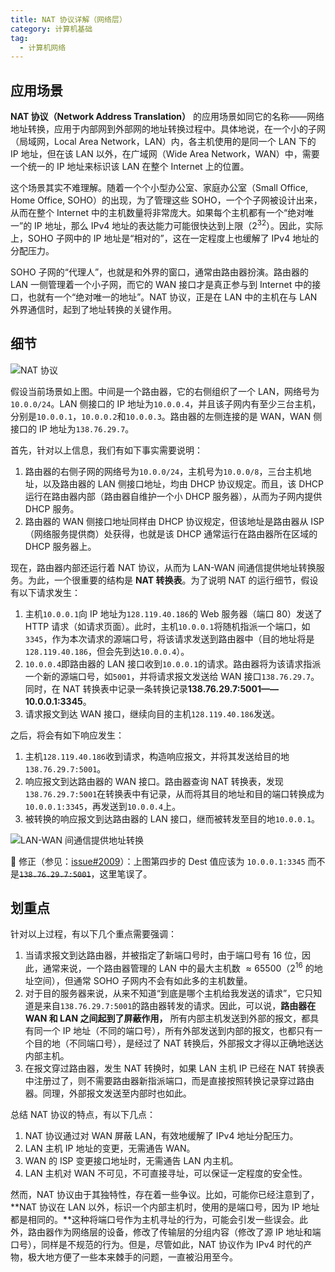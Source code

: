 ```yaml
---
title: NAT 协议详解（网络层）
category: 计算机基础
tag:
  - 计算机网络
---
```

## 应用场景

**NAT 协议（Network Address Translation）** 的应用场景如同它的名称——网络地址转换，应用于内部网到外部网的地址转换过程中。具体地说，在一个小的子网（局域网，Local Area Network，LAN）内，各主机使用的是同一个 LAN 下的 IP 地址，但在该 LAN 以外，在广域网（Wide Area Network，WAN）中，需要一个统一的 IP 地址来标识该 LAN 在整个 Internet 上的位置。

这个场景其实不难理解。随着一个个小型办公室、家庭办公室（Small Office, Home Office, SOHO）的出现，为了管理这些 SOHO，一个个子网被设计出来，从而在整个 Internet 中的主机数量将非常庞大。如果每个主机都有一个“绝对唯一”的 IP 地址，那么 IPv4 地址的表达能力可能很快达到上限（$2^{32}$）。因此，实际上，SOHO 子网中的 IP 地址是“相对的”，这在一定程度上也缓解了 IPv4 地址的分配压力。

SOHO 子网的“代理人”，也就是和外界的窗口，通常由路由器扮演。路由器的 LAN 一侧管理着一个小子网，而它的 WAN 接口才是真正参与到 Internet 中的接口，也就有一个“绝对唯一的地址”。NAT 协议，正是在 LAN 中的主机在与 LAN 外界通信时，起到了地址转换的关键作用。

## 细节


![NAT 协议](https://oss.javaguide.cn/github/javaguide/cs-basics/network/nat-demo.png)

假设当前场景如上图。中间是一个路由器，它的右侧组织了一个 LAN，网络号为`10.0.0/24`。LAN 侧接口的 IP 地址为`10.0.0.4`，并且该子网内有至少三台主机，分别是`10.0.0.1`，`10.0.0.2`和`10.0.0.3`。路由器的左侧连接的是 WAN，WAN 侧接口的 IP 地址为`138.76.29.7`。

首先，针对以上信息，我们有如下事实需要说明：

1. 路由器的右侧子网的网络号为`10.0.0/24`，主机号为`10.0.0/8`，三台主机地址，以及路由器的 LAN 侧接口地址，均由 DHCP 协议规定。而且，该 DHCP 运行在路由器内部（路由器自维护一个小 DHCP 服务器），从而为子网内提供 DHCP 服务。
2. 路由器的 WAN 侧接口地址同样由 DHCP 协议规定，但该地址是路由器从 ISP（网络服务提供商）处获得，也就是该 DHCP 通常运行在路由器所在区域的 DHCP 服务器上。

现在，路由器内部还运行着 NAT 协议，从而为 LAN-WAN 间通信提供地址转换服务。为此，一个很重要的结构是 **NAT 转换表**。为了说明 NAT 的运行细节，假设有以下请求发生：

1. 主机`10.0.0.1`向 IP 地址为`128.119.40.186`的 Web 服务器（端口 80）发送了 HTTP 请求（如请求页面）。此时，主机`10.0.0.1`将随机指派一个端口，如`3345`，作为本次请求的源端口号，将该请求发送到路由器中（目的地址将是`128.119.40.186`，但会先到达`10.0.0.4`）。
2. `10.0.0.4`即路由器的 LAN 接口收到`10.0.0.1`的请求。路由器将为该请求指派一个新的源端口号，如`5001`，并将请求报文发送给 WAN 接口`138.76.29.7`。同时，在 NAT 转换表中记录一条转换记录**138.76.29.7:5001——10.0.0.1:3345**。
3. 请求报文到达 WAN 接口，继续向目的主机`128.119.40.186`发送。

之后，将会有如下响应发生：

1. 主机`128.119.40.186`收到请求，构造响应报文，并将其发送给目的地`138.76.29.7:5001`。
2. 响应报文到达路由器的 WAN 接口。路由器查询 NAT 转换表，发现`138.76.29.7:5001`在转换表中有记录，从而将其目的地址和目的端口转换成为`10.0.0.1:3345`，再发送到`10.0.0.4`上。
3. 被转换的响应报文到达路由器的 LAN 接口，继而被转发至目的地`10.0.0.1`。


![LAN-WAN 间通信提供地址转换](https://oss.javaguide.cn/github/javaguide/cs-basics/network/nat-demo2.png)

🐛 修正（参见：[issue#2009](https://github.com/Snailclimb/JavaGuide/issues/2009)）：上图第四步的 Dest 值应该为 `10.0.0.1:3345` 而不是~~`138.76.29.7:5001`~~，这里笔误了。

## 划重点

针对以上过程，有以下几个重点需要强调：

1. 当请求报文到达路由器，并被指定了新端口号时，由于端口号有 16 位，因此，通常来说，一个路由器管理的 LAN 中的最大主机数 $≈65500$（$2^{16}$ 的地址空间），但通常 SOHO 子网内不会有如此多的主机数量。
2. 对于目的服务器来说，从来不知道“到底是哪个主机给我发送的请求”，它只知道是来自`138.76.29.7:5001`的路由器转发的请求。因此，可以说，**路由器在 WAN 和 LAN 之间起到了屏蔽作用，** 所有内部主机发送到外部的报文，都具有同一个 IP 地址（不同的端口号），所有外部发送到内部的报文，也都只有一个目的地（不同端口号），是经过了 NAT 转换后，外部报文才得以正确地送达内部主机。
3. 在报文穿过路由器，发生 NAT 转换时，如果 LAN 主机 IP 已经在 NAT 转换表中注册过了，则不需要路由器新指派端口，而是直接按照转换记录穿过路由器。同理，外部报文发送至内部时也如此。

总结 NAT 协议的特点，有以下几点：

1. NAT 协议通过对 WAN 屏蔽 LAN，有效地缓解了 IPv4 地址分配压力。
2. LAN 主机 IP 地址的变更，无需通告 WAN。
3. WAN 的 ISP 变更接口地址时，无需通告 LAN 内主机。
4. LAN 主机对 WAN 不可见，不可直接寻址，可以保证一定程度的安全性。

然而，NAT 协议由于其独特性，存在着一些争议。比如，可能你已经注意到了，**NAT 协议在 LAN 以外，标识一个内部主机时，使用的是端口号，因为 IP 地址都是相同的。**这种将端口号作为主机寻址的行为，可能会引发一些误会。此外，路由器作为网络层的设备，修改了传输层的分组内容（修改了源 IP 地址和端口号），同样是不规范的行为。但是，尽管如此，NAT 协议作为 IPv4 时代的产物，极大地方便了一些本来棘手的问题，一直被沿用至今。
